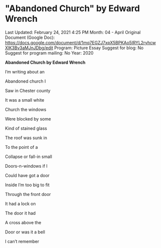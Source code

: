 # "Abandoned Church" by Edward Wrench

Last Updated: February 24, 2021 4:25 PM
Month: 04 - April
Original Document (Google Doc): https://docs.google.com/document/d/1mq7EGZJ7xpX5BPKAo5IRYL2ryhcwXlK3Bv3aMJnJDbg/edit
Program: Picture Essay
Suggest for blog: No
Suggest for program mailing: No
Year: 2020

**Abandoned Church by Edward Wrench**

I’m writing about an

Abandoned church I

Saw in Chester county

It was a small white

Church the windows

Were blocked by some

Kind of stained glass

The roof was sunk in

To the point of a

Collapse or fall-in small

Doors-n-windows if I

Could have got a door

Inside I’m too big to fit

Through the front door

It had a lock on

The door it had

A cross above the

Door or was it a bell

I can’t remember